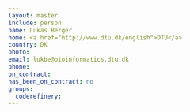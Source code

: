 ```yaml
---
layout: master
include: person
name: Lukas Berger
home: <a href="http://www.dtu.dk/english">DTU</a>
country: DK
photo:
email: lukbe@bioinformatics.dtu.dk
phone:
on_contract:
has_been_on_contract: no
groups:
  coderefinery:
---
```


